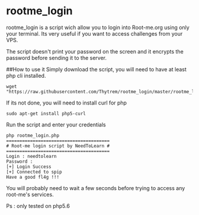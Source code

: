 # rootme_login
rootme_login is a script wich allow you to login into Root-me.org using only your terminal.
Its very useful if you want to access challenges from your VPS.

The script doesn't print your password on the screen and it encrypts the password before sending it to the server.

##How to use it
Simply download the script, you will need to have at least php cli installed.
```
wget "https://raw.githubusercontent.com/Thytrem/rootme_login/master/rootme_login.php"
```
If its not done, you will need to install curl for php
```
sudo apt-get install php5-curl
```
Run the script and enter your credentials
```
php rootme_login.php
=======================================
# Root-me login script by NeedToLearn #
=======================================
Login : needtolearn
Password : 
[+] Login Success
[+] Connected to spip
Have a good fl4g !!!
```
You will probably need to wait a few seconds before trying to access any root-me's services.

Ps : only tested on php5.6
